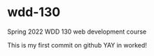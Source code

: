# wdd-130
Spring 2022 WDD 130 web development course 

This is my first commit on github YAY in worked! 